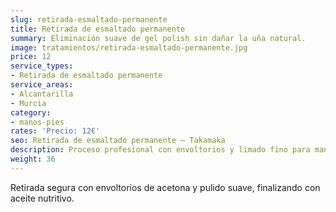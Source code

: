 ```yaml
---
slug: retirada-esmaltado-permanente
title: Retirada de esmaltado permanente
summary: Eliminación suave de gel polish sin dañar la uña natural.
image: tratamientos/retirada-esmaltado-permanente.jpg
price: 12
service_types:
- Retirada de esmaltado permanente
service_areas:
- Alcantarilla
- Murcia
category:
- manos-pies
rates: 'Precio: 12€'
seo: Retirada de esmaltado permanente – Takamaka
description: Proceso profesional con envoltorios y limado fino para mantener la salud de la uña natural.
weight: 36
---
```


Retirada segura con envoltorios de acetona y pulido suave, finalizando con aceite nutritivo.
